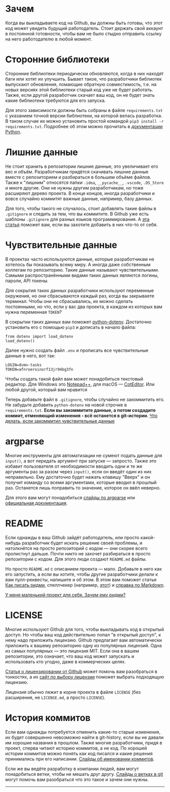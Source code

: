 # Зачем

Когда вы выкладываете код на Github, вы должны быть готовы, что этот код может увидеть будущий работодатель. Стоит держать свой аккаунт в постоянной готовности, чтобы вам не было стыдно отправить ссылку на него работодателю в любой момент.

# Сторонние библиотеки

Сторонние библиотеки периодически обновляются, когда в них находят баги или хотят их улучшить. Бывает такое, что разработчики библиотек выпускают обновления, ломающие обратную совместимость, т.е. на новых версиях этой библиотеки старый код уже не будет работать. Также, если другой разработчик скачает ваш код, он не будет знать какие библиотеки требуются для его запуска.

Для этого зависимости должны быть собраны в файле `requirements.txt` с указанием точной версии библиотеки, на которой велась разработка. В таком случае их можно установить простой командой `pip3 install -r requirements.txt`. Подробнее об этом можно прочитать в [документации Python](https://pip.readthedocs.io/en/latest/user_guide/#requirements-files).

# Лишние данные

Не стоит хранить в репозитории лишние данные, это увеличивает его вес и объём. Разработчикам придётся скачивать лишние данные вместе с репозиторием и разбираться в большем объёме файлов. Также к "лишним" относятся папки `.idea`, `__pycache__`, `.vscode`, `.DS_Store` и многе другие. Они не нужны другим разработчикам, но тоже расширяют дерево проекта. В конце концов, иногда разработчики и вовсе случайно коммитят важные данные, например, базу данных.

Для того, чтобы такого не случалось, стоит добавлять такие файлы в `.gitignore` и следить за тем, что вы коммитите. В Github уже есть шаблоны `.gitignore` для разных языков программирования. А [эта статья](https://ru.hexlet.io/courses/git_base/lessons/git_gitignore/theory_unit) поможет вам, если вы захотите добавить в них что-то от себя.

# Чувствительные данные

В проектах часто используются данные, которые разработчикам не хотелось бы показывать всему миру. А иногда даже собственным коллегам по репозиторию. Такие данные называют чувствительными. Самыми распространёнными видами таких данных являются логины, пароли, API токены.

Для сокрытия таких данных разработчики используют переменные окружения, но они сбрасываются каждый раз, когда вы закрываете терминал. Чтобы они не сбрасывались, их можно сделать постоянными, но что, если у вас два проекта, в каждом из которых вам нужна переменная `TOKEN`?

В сокрытии таких данных вам поможет [python-dotenv](https://pypi.org/project/python-dotenv/0.9.1/). Достаточно установить его с помощью `pip3` и дописать в начало файла:

```
from dotenv import load_dotenv
load_dotenv()
```

Далее нужно создать файл `.env` и прописать все чувствительные данные в него, вот так:
```
LOGIN=dvmn-tasks
TOKEN=afnroeroinorf13jr94bg3fn
```
Чтобы создать такой файл вам может понадобиться текстовый редактор. Для Windows это [Notepad++](https://notepad-plus-plus.org), для macOS — [CotEditor](https://coteditor.com). Или любой другой, который вам нравится

Теперь добавьте файл в `.gitignore`, чтобы случайно не закоммитить его. Не забудьте добавить `python-dotenv` на новой строчке в `requirements.txt`. **Если вы закоммитите данные, а потом создадите коммит, отменяющий изменения - всё останется в git-истории**. [Что делать, если закоммитил чувствительные данные](https://help.github.com/articles/removing-sensitive-data-from-a-repository/)

# аrgparse

Многие инструменты для автоматизации не сумеют подать данные для `input()`, а вот передать аргумент при запуске — запросто. Также это избавит пользователя от необходимости вводить одни и те же аргументы раз за разом через `input()`, если он введёт один из них неправильно. Ему достаточно будет нажать клавишу "Вверх" и он получит команду со всеми аргументами, которые вводил в прошлый раз. Останется лишь поправить то значение, которое он ввёл неверно.

Для этого вам могут понадобиться [слайды по argparse](https://slides.dvmn.org/voron434/argparse/) или [официальная документация](https://docs.python.org/3/library/argparse.html).

# README

Если однажды в ваш Github зайдёт работодатель, или просто какой-нибудь разработчик будет искать решение своей проблемы, и натолкнётся на просто репозиторий с кодом — они скорее всего пролистнут дальше. Почти никто не захочет разбираться в просто репозитории с кодом. Для этого люди создают `README.md` файлы.

Но просто `README.md` с описанием проекта — мало. Добавьте в него как его запустить, а если вы хотите, чтобы другие разработчики делали к вам пулл-реквесты, напишите и об этом. В этом вам поможет статья [Как писать ридми](https://devman.org/encyclopedia/tutorial/tutorial_readme/), спеллчекер (например, [этот](https://languagetool.org/ru/)) и [справка по Markdown](https://paulradzkov.com/2014/markdown_cheatsheet/).

[У меня маленький проект для себя. Зачем ему ридми?](https://devman.org/qna/1/u-menja-malenkij-proekt-dlja-sebja-zachem-emu-ridmi/)

# LICENSE

Многие используют Github для того, чтобы выкладывать код в открытый доступ. Но чтобы ваш код действительно попал "в открытый доступ", к нему надо приложить лицензию. Github предлагает вам автоматически приложить к вашему репозиторию одну из популярных лицензий. Одна из самых популярных — это лицензия MIT. Если она в вашем репозитории, это означает, что ваш код может запускать и использовать кто угодно, даже в коммерческих целях.

[Статья о лицензировании от Github](https://help.github.com/articles/licensing-a-repository/) может помочь вам разобраться в тонкостях, а их [сайт по выбору лицензии](https://choosealicense.com/) поможет выбрать подходящую лицензию.

Лицензия обычно лежит в корне проекта в файле `LICENSE` (без расширения, не `LICENSE.md`, а просто `LICENSE`).

# История коммитов

Если вам однажды потребуется отменить какие-то старые изменения, их будет совершенно невозможно найти в git-history, если вы не давали им хорошие названия в прошлом. Также многие разработчики, придя в проект, сперва читают историю коммитов, а не код. По хорошей истории коммитов можно понять как код писался и какие решения принимались при его написании. [Слайды об именовании коммитов](https://slides.dvmn.org/voron434/git-commits/).

Если же вы ведёте разработку в компании людей, вам могут понадобиться ветки, чтобы не мешать друг другу. [Слайды о ветках в git](https://slides.dvmn.org/voron434/git-branches/) могут помочь вам разобраться что это такое и зачем они нужны.

---
